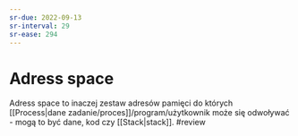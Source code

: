 ```yaml
---
sr-due: 2022-09-13
sr-interval: 29
sr-ease: 294
---
```


# Adress space

Adress space to inaczej zestaw adresów pamięci do których [[Process|dane zadanie/proces]]/program/użytkownik może się odwoływać - mogą to być dane, kod czy [[Stack|stack]].
#review
